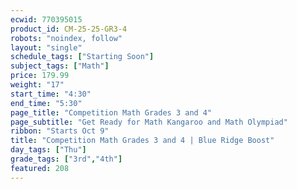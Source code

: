 ```yaml
---
ecwid: 770395015
product_id: CM-25-25-GR3-4
robots: "noindex, follow"
layout: "single"
schedule_tags: ["Starting Soon"]
subject_tags: ["Math"]
price: 179.99
weight: "17"
start_time: "4:30"
end_time: "5:30"
page_title: "Competition Math Grades 3 and 4"
page_subtitle: "Get Ready for Math Kangaroo and Math Olympiad"
ribbon: "Starts Oct 9"
title: "Competition Math Grades 3 and 4 | Blue Ridge Boost"
day_tags: ["Thu"]
grade_tags: ["3rd","4th"]
featured: 208
---
```

